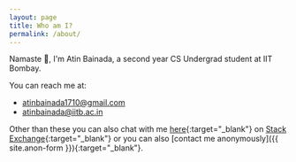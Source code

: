 ```yaml
---
layout: page
title: Who am I?
permalink: /about/
---
```


Namaste :pray:, I'm Atin Bainada, a second year CS Undergrad student at IIT Bombay.

You can reach me at:

- [atinbainada1710@gmail.com](mailto:atinbainada1710@gmail.com)
- [atinbainada@iitb.ac.in](mailto:atinbainada@iitb.ac.in)

Other than these you can also chat with me [here](https://chat.stackexchange.com/users/462899/atin){:target="_blank"} on [Stack Exchange](https://stackexchange.com){:target="_blank"} or you can also [contact me anonymously]({{ site.anon-form }}){:target="_blank"}.
